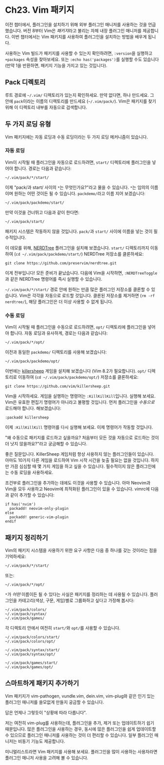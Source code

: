 # Ch23. Vim 패키지

이전 챕터에서, 플러그인을 설치하기 위해 외부 플러그인 매니저를 사용하는 것을 언급했습니다. 버전 8부터 Vim은 *패키지*라고 불리는 자체 내장 플러그인 매니저를 제공합니다. 이번 챕터에서는 Vim 패키지를 사용하여 플러그인을 설치하는 방법을 배우게 됩니다.

사용하는 Vim 빌드가 패키지를 사용할 수 있는지 확인하려면, `:version`을 실행하고 `+packages` 속성을 찾아보세요. 또는 `:echo has('packages')`를 실행할 수도 있습니다 (만약 1을 반환하면, 패키지 기능을 가지고 있는 것입니다).

## Pack 디렉토리

루트 경로에 `~/.vim/` 디렉토리가 있는지 확인하세요. 만약 없다면, 하나 만드세요. 그 안에 `pack`이라는 이름의 디렉토리를 만드세요 (`~/.vim/pack/`). Vim은 패키지를 찾기 위해 이 디렉토리 내부를 자동으로 검색합니다.

## 두 가지 로딩 유형

Vim 패키지에는 자동 로딩과 수동 로딩이라는 두 가지 로딩 메커니즘이 있습니다.

### 자동 로딩

Vim이 시작될 때 플러그인을 자동으로 로드하려면, `start/` 디렉토리에 플러그인을 넣어야 합니다. 경로는 다음과 같습니다:

```
~/.vim/pack/*/start/
```

이제 "pack/과 start/ 사이의 `*`는 무엇인가요?"라고 물을 수 있습니다. `*`는 임의의 이름이며 원하는 어떤 것이든 될 수 있습니다. `packdemo/`라고 이름 지어 보겠습니다:

```
~/.vim/pack/packdemo/start/
```

만약 이것을 건너뛰고 다음과 같이 한다면:

```
~/.vim/pack/start/
```

패키지 시스템은 작동하지 않을 것입니다. `pack/`과 `start/` 사이에 이름을 넣는 것이 필수적입니다.

이 데모를 위해, [NERDTree](https://github.com/preservim/nerdtree) 플러그인을 설치해 보겠습니다. `start/` 디렉토리까지 이동하여 (`cd ~/.vim/pack/packdemo/start/`) NERDTree 저장소를 클론하세요:

```
git clone https://github.com/preservim/nerdtree.git
```

이게 전부입니다! 모든 준비가 끝났습니다. 다음에 Vim을 시작하면, `:NERDTreeToggle`과 같은 NERDTree 명령어를 즉시 실행할 수 있습니다.

`~/.vim/pack/*/start/` 경로 안에 원하는 만큼 많은 플러그인 저장소를 클론할 수 있습니다. Vim은 각각을 자동으로 로드할 것입니다. 클론된 저장소를 제거하면 (`rm -rf nerdtree/`), 해당 플러그인은 더 이상 사용할 수 없게 됩니다.

### 수동 로딩

Vim이 시작될 때 플러그인을 수동으로 로드하려면, `opt/` 디렉토리에 플러그인을 넣어야 합니다. 자동 로딩과 유사하게, 경로는 다음과 같습니다:

```
~/.vim/pack/*/opt/
```

이전과 동일한 `packdemo/` 디렉토리를 사용해 보겠습니다:

```
~/.vim/pack/packdemo/opt/
```

이번에는 [killersheep](https://github.com/vim/killersheep) 게임을 설치해 보겠습니다 (Vim 8.2가 필요합니다). `opt/` 디렉토리로 이동하여 (`cd ~/.vim/pack/packdemo/opt/`) 저장소를 클론하세요:

```
git clone https://github.com/vim/killersheep.git
```

Vim을 시작하세요. 게임을 실행하는 명령어는 `:KillKillKill`입니다. 실행해 보세요. Vim은 유효한 편집기 명령어가 아니라고 불평할 것입니다. 먼저 플러그인을 *수동으로* 로드해야 합니다. 해보겠습니다:

```
:packadd killersheep
```

이제 `:KillKillKill` 명령어를 다시 실행해 보세요. 이제 명령어가 작동할 것입니다.

"왜 수동으로 패키지를 로드하고 싶을까요? 처음부터 모든 것을 자동으로 로드하는 것이 더 낫지 않을까요?"라고 궁금해할 수 있습니다.

좋은 질문입니다. KillerSheep 게임처럼 항상 사용하지 않는 플러그인들이 있습니다. 아마도 10가지 다른 게임을 로드하여 Vim 시작 시간을 늦출 필요는 없을 것입니다. 하지만 가끔 심심할 때 몇 가지 게임을 하고 싶을 수 있습니다. 필수적이지 않은 플러그인에는 수동 로딩을 사용하세요.

조건부로 플러그인을 추가하는 데에도 이것을 사용할 수 있습니다. 아마 Neovim과 Vim을 모두 사용하고 Neovim에 최적화된 플러그인이 있을 수 있습니다. vimrc에 다음과 같이 추가할 수 있습니다:

```
if has('nvim')
  packadd! neovim-only-plugin
else
  packadd! generic-vim-plugin
endif
```

## 패키지 정리하기

Vim의 패키지 시스템을 사용하기 위한 요구 사항은 다음 중 하나를 갖는 것이라는 점을 기억하세요:

```
~/.vim/pack/*/start/
```

또는:

```
~/.vim/pack/*/opt/
```

`*`가 *어떤* 이름이든 될 수 있다는 사실은 패키지를 정리하는 데 사용될 수 있습니다. 플러그인을 카테고리(색상, 구문, 게임)별로 그룹화하고 싶다고 가정해 봅시다:

```
~/.vim/pack/colors/
~/.vim/pack/syntax/
~/.vim/pack/games/
```

각 디렉토리 안에서 여전히 `start/`와 `opt/`를 사용할 수 있습니다.

```
~/.vim/pack/colors/start/
~/.vim/pack/colors/opt/

~/.vim/pack/syntax/start/
~/.vim/pack/syntax/opt/

~/.vim/pack/games/start/
~/.vim/pack/games/opt/
```

## 스마트하게 패키지 추가하기

Vim 패키지가 vim-pathogen, vundle.vim, dein.vim, vim-plug와 같은 인기 있는 플러그인 매니저를 쓸모없게 만들지 궁금할 수 있습니다.

답은 언제나 그렇듯이 "상황에 따라 다릅니다".

저는 여전히 vim-plug를 사용하는데, 플러그인을 추가, 제거 또는 업데이트하기 쉽기 때문입니다. 많은 플러그인을 사용하는 경우, 동시에 많은 플러그인을 쉽게 업데이트할 수 있으므로 플러그인 매니저를 사용하는 것이 더 편리할 수 있습니다. 일부 플러그인 매니저는 비동기 기능도 제공합니다.

미니멀리스트라면 Vim 패키지를 사용해 보세요. 플러그인을 많이 사용하는 사용자라면 플러그인 매니저 사용을 고려해 볼 수 있습니다.